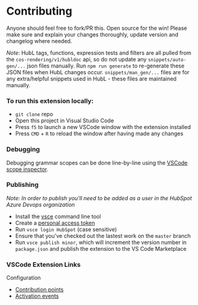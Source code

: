 # Contributing
Anyone should feel free to fork/PR this. Open source for the win!
Please make sure and explain your changes thoroughly, update version and changelog where needed.

_Note_: HubL tags, functions, expression tests and filters are all pulled from the `cos-rendering/v1/hubldoc` api, so do not update any `snippets/auto-gen/...` json files manually. Run `npm run generate` to re-generate these JSON files when HubL changes occur. `snippets/man_gen/...` files are for any extra/helpful snippets used in HubL - these files are maintained manually.

### To run this extension locally:
- `git clone` repo
- Open this project in Visual Studio Code
- Press `f5` to launch a new VSCode window with the extension installed
- Press `CMD` + `R` to reload the window after having made any changes

### Debugging
Debugging grammar scopes can be done line-by-line using the [VSCode scope inspector](https://code.visualstudio.com/api/language-extensions/syntax-highlight-guide#scope-inspector).

### Publishing
_Note: In order to publish you'll need to be added as a user in the HubSpot Azure Devops organization_

- Install the [vsce](https://github.com/microsoft/vscode-vsce) command line tool
- Create a [personal access token](https://code.visualstudio.com/api/working-with-extensions/publishing-extension#get-a-personal-access-token)
- Run `vsce login HubSpot` (case sensitive)
- Ensure that you've checked out the lastest work on the `master` branch
- Run `vsce publish minor`, which will increment the version number in `package.json` and publish the extension to the VS Code Marketplace

### VSCode Extension Links
Configuration
 - [Contribution points](https://code.visualstudio.com/api/references/contribution-points)
 - [Activation events](https://code.visualstudio.com/api/references/activation-events)
